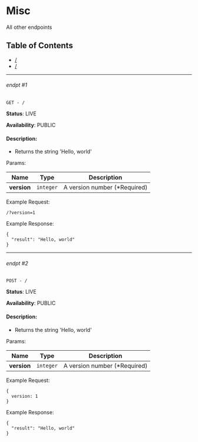 # Misc

All other endpoints

## Table of Contents
- [/](#endpt-1)
- [/](#endpt-2)

___
###### endpt #1
```
GET - /
```

**Status**: LIVE

**Availability**: PUBLIC

#### Description:
- Returns the string 'Hello, world'

Params:

| Name | Type | Description |
|--|--|--|
| **version** | `integer` | A version number (*Required)


Example Request:
```
/?version=1
```

Example Response:
```
{
  "result": "Hello, world"
}
```
___
###### endpt #2
```
POST - /
```

**Status**: LIVE

**Availability**: PUBLIC

#### Description:
- Returns the string 'Hello, world'

Params:

| Name | Type | Description |
|--|--|--|
| **version** | `integer` | A version number (*Required)


Example Request:
```
{
  version: 1
}
```

Example Response:
```
{
  "result": "Hello, world"
}
```
